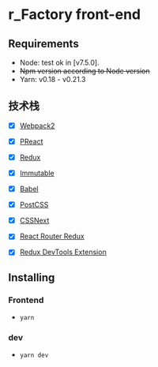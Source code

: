 # r_Factory front-end

## Requirements
* Node: test ok in [v7.5.0].
* ~~Npm version according to Node version~~
* Yarn: v0.18 - v0.21.3

## 技术栈
- [x] [Webpack2](http://zhaoda.net/webpack-handbook/troubleshooting.html)
- [x] [PReact](https://github.com/developit/preact#getting-started)
- [x] [Redux](https://github.com/reactjs/redux)
- [x] [Immutable](https://github.com/facebook/immutable-js/)
- [x] [Babel](https://babeljs.io/)
- [x] [PostCSS](https://github.com/postcss/postcss)
- [x] [CSSNext](https://github.com/outpunk/postcss-modules)
- [x] [React Router Redux](https://github.com/reactjs/react-router-redux)
- [x] [Redux DevTools Extension](https://github.com/zalmoxisus/redux-devtools-extension)


## Installing

### Frontend
* `yarn`

### dev
* `yarn dev`

